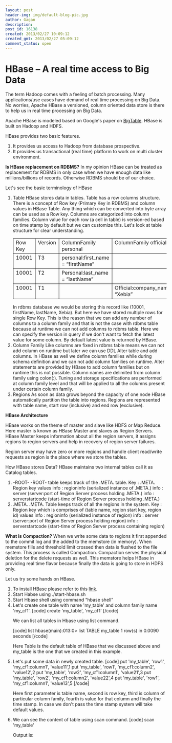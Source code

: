 ```yaml
---
layout: post
header-img: img/default-blog-pic.jpg
author: Gagan
description: 
post_id: 16138
created: 2013/02/27 10:09:12
created_gmt: 2013/02/27 05:09:12
comment_status: open
---
```


# HBase – A real time access to Big Data

<p>The term Hadoop comes with a feeling of batch processing. Many applications/use cases have demand of real time processing on Big Data. No worries, Apache HBase a versioned, column oriented data store is there to help us in real time processing on Big Data.</p>
<p>Apache HBase is modeled based on Google's paper on <a title="Google Big Table" href="http://research.google.com/archive/bigtable.html" target="_blank">BigTable</a>. HBase is built on Hadoop and HDFS.</p>
<!--more-->

<p>HBase provides two basic features.
<ol>
    <li>It provides us access to Hadoop from database prospective.</li>
    <li>It provides us transactional (real time) platform to work on multi cluster environment.</li>
</ol>
<strong>Is HBase replacement on RDBMS?</strong>
In my opinion HBase can be treated as replacement for RDBMS in only case when we have enough data like millions/billions of records. Otherwise RDBMS should be of our choice.</p>
<p>Let's see the basic terminology of HBase
<ol>
    <li>Table
HBase stores data in tables. Table has a row columns structure. There is a concept of Row key (Primary Key in RDBMS) and column values in HBase Table. Any thing which can be converted into byte array can be used as a Row key. Columns are categorized into column families.
Column value for each row (a cell in table) is version-ed based on time stamp by default but we can customize this. Let's look at table structure for clear understanding.&nbsp;
<table width="630" cellspacing="0" cellpadding="4">
<tbody>
<tr valign="TOP">
<td style="border-top: 1px solid #000000;border-bottom: 1px solid #000000;border-left: 1px solid #000000;border-right: none" width="152">Row Key</td>
<td style="border-top: 1px solid #000000;border-bottom: 1px solid #000000;border-left: 1px solid #000000;border-right: none" width="153">Version</td>
<td style="border-top: 1px solid #000000;border-bottom: 1px solid #000000;border-left: 1px solid #000000;border-right: none" width="153">ColumnFamily personal</td>
<td style="border: 1px solid #000000" width="150">ColumnFamily official</td>
</tr>
<tr valign="TOP">
<td style="border-top: none;border-bottom: 1px solid #000000;border-left: 1px solid #000000;border-right: none" width="152">10001</td>
<td style="border-top: none;border-bottom: 1px solid #000000;border-left: 1px solid #000000;border-right: none" width="153">T3</td>
<td style="border-top: none;border-bottom: 1px solid #000000;border-left: 1px solid #000000;border-right: none" width="153">personal:first_name = “firstName”</td>
<td style="border-top: none;border-bottom: 1px solid #000000;border-left: 1px solid #000000;border-right: 1px solid #000000" width="150"></td>
</tr>
<tr valign="TOP">
<td style="border-top: none;border-bottom: 1px solid #000000;border-left: 1px solid #000000;border-right: none" width="152">10001</td>
<td style="border-top: none;border-bottom: 1px solid #000000;border-left: 1px solid #000000;border-right: none" width="153">T2</td>
<td style="border-top: none;border-bottom: 1px solid #000000;border-left: 1px solid #000000;border-right: none" width="153">Personal:last_name = “lastName”</td>
<td style="border-top: none;border-bottom: 1px solid #000000;border-left: 1px solid #000000;border-right: 1px solid #000000" width="150"></td>
</tr>
<tr valign="TOP">
<td style="border-top: none;border-bottom: 1px solid #000000;border-left: 1px solid #000000;border-right: none" width="152">10001</td>
<td style="border-top: none;border-bottom: 1px solid #000000;border-left: 1px solid #000000;border-right: none" width="153">T1</td>
<td style="border-top: none;border-bottom: 1px solid #000000;border-left: 1px solid #000000;border-right: none" width="153"></td>
<td style="border-top: none;border-bottom: 1px solid #000000;border-left: 1px solid #000000;border-right: 1px solid #000000" width="150">Official:company_name= “Xebia”</td>
</tr>
</tbody>
</table>
In rdbms database we would be storing this record like (10001, firstName, lastName, Xebia). But here we have stored multiple rows for single Row Key. This is the reason that we can add any number of columns to a column family and that is not the case with rdbms table because at runtime we can not add columns to rdbms table.
Here we can specify the version in query if we don't want to fetch the latest value for some column. By default latest value is returned by HBase.</li>
    <li>Column Family
Like columns are fixed in rdbms table means we can not add column on runtime but later we can use DDL Alter table and add columns. In HBase as well we define column families while during schema definition and we can not add column families on runtime. Alter statements are provided by HBase to add column families but on runtime this is not possible. Column names are delimited from column family using colon(:). Tuning and storage specifications are performed at column family level and that will be applied to all the columns present under certain column family.</li>
    <li>Regions
As soon as data grows beyond the capacity of one node HBase automatically partition the table into regions. Regions are represented with table name, start row (inclusive) and end row (exclusive).</li>
</ol>
<strong>HBase Architecture</strong></p>
<p>HBase works on the theme of master and slave like HDFS or Map Reduce. Here master is known as HBase Master and slaves as Region Servers. HBase Master keeps information about all the region servers, it assigns regions to region servers and help in recovery of region server failures.</p>
<p>Region server may have zero or more regions and handle client read/write requests as region is the place where we store the tables.</p>
<p>How HBase stores Data?
HBase maintains two internal tables call it as Catalog tables.
<ol>
    <li>-ROOT-
-ROOT- table keeps track of the .META. table.
Key : .META. Region key
values
info : regioninfo (serialized instance of .META.)
info : server (server:port of Region Server process holding .META.)
info : serverstartcode (start-time of Region Server process holding .META.)</li>
    <li>.META.
.META. Table keeps track of all the regions in the system.
Key : Region key which is comprises of (table name, region start key, region id)
values
info : regioninfo (serialized instance of region)
info : server (server:port of Region Server process holding region)
info : serverstartcode (start-time of Region Server process containing region)</li>
</ol>
<strong>What is Compaction?</strong>
When we write some data to regions it first appended to the commit log and the added to the memstore (in memory). When memstore fills and threshold limit crossed then data is flushed to the file system. This process is called Compaction. Compaction serves the physical deletion for the delete requests as well. This memstore helps HBase in providing real time flavor because finally the data is going to store in HDFS only.</p>
<p>Let us try some hands on HBase.
<ol>
    <li>To install HBase please refer to this <a title="HBase Installation" href="http://hbase.apache.org/book/quickstart.html" target="_blank">link</a>.</li>
    <li>Start Habse using ./start-hbase.sh</li>
    <li>Start Hbase shell using command “hbase shell”</li>
    <li>Let's create one table with name 'my_table' and column family name 'my_cf1'.
[code]
create 'my_table', 'my_cf1'
[/code]</p>
<p>We can list all tables in Hbase using list command.</p>
<p>[code]
list
hbase(main):013:0&gt; list
TABLE
my_table
1 row(s) in 0.0090 seconds
[/code]</p>
<p>Here Table is the default table of HBase that we discussed above and my_table is the one that we created in this example.</li>
    <li>Let's put some data in newly created table.
[code]
put 'my_table', 'row1', 'my_cf1:column1', 'value11',1
put 'my_table', 'row1', 'my_cf1:column2', 'value12',2
put 'my_table', 'row2', 'my_cf1:column1', 'value21',3
put 'my_table', 'row2', 'my_cf1:column2', 'value22',4
put 'my_table', 'row1', 'my_cf1:column1', 'value13',5
[/code]</p>
<p>Here first parameter is table name, second is row key, third is column of particular column family, fourth is value for that column and finally the time stamp. In case we don't pass the time stamp system will take default values.</li>
    <li>We can see the content of table using scan command.
[code]
scan 'my_table'</p>
<p>Output is:</p>